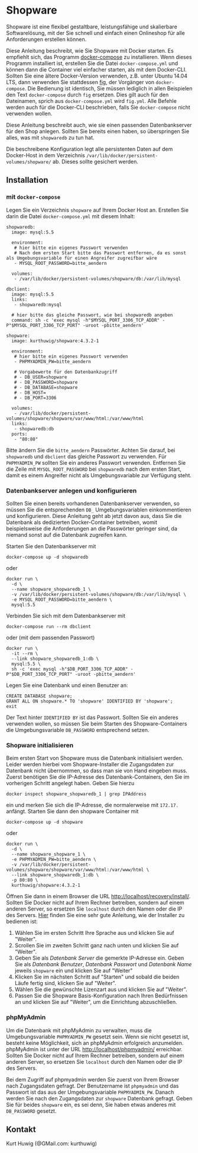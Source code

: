 Shopware
========

Shopware ist eine flexibel gestaltbare, leistungsfähige und skalierbare Softwarelösung, mit der Sie schnell und einfach einen Onlineshop für alle Anforderungen erstellen können.

Diese Anleitung beschreibt, wie Sie Shopware mit Docker starten.
Es empfiehlt sich, das Programm [docker-compose](http://docs.docker.com/compose/) zu installieren.
Wenn dieses Programm installiert ist, erstellen Sie die Datei `docker-compose.yml` und können dann die Container viel einfacher starten, als mit dem Docker-CLI.
Sollten Sie eine ältere Docker-Version verwenden, z.B. unter Ubuntu 14.04 LTS, dann verwenden Sie stattdessen [fig](http://www.fig.sh/index.html), der Vorgänger von `docker-compose`.
Die Bedienung ist identisch, Sie müssen lediglich in allen Beispielen den Text `docker-compose` durch `fig` ersetzen.
Dies gilt auch für den Dateinamen, sprich aus `docker-compose.yml` wird `fig.yml`.
Alle Befehle werden auch für die Docker-CLI beschrieben, falls Sie `docker-compose` nicht verwenden wollen.

Diese Anleitung beschreibt auch, wie sie einen passenden Datenbankserver für den Shop anlegen. Sollten Sie bereits einen haben, so überspringen Sie alles, was mit `shopwaredb` zu tun hat.

Die beschreibene Konfiguration legt alle persistenten Daten auf dem Docker-Host in dem Verzeichnis `/var/lib/docker/persistent-volumes/shopware/` ab.
Dieses sollte gesichert werden.

Installation
------------

### mit `docker-compose`

Legen Sie ein Verzeichnis `shopware` auf Ihrem Docker Host an.
Erstellen Sie darin die Datei `docker-compose.yml` mit diesem Inhalt:

    shopwaredb:
      image: mysql:5.5
      
      environment:
       # hier bitte ein eigenes Passwort verwenden
       # Nach dem ersten Start bitte das Passwort entfernen, da es sonst als Umgebungsvariable für einen Angreifer zugreifbar wäre
       - MYSQL_ROOT_PASSWORD=bitte_aendern
       
      volumes:
       - /var/lib/docker/persistent-volumes/shopware/db:/var/lib/mysql

    dbclient:
      image: mysql:5.5
      links:
       - shopwaredb:mysql
      
      # hier bitte das gleiche Passwort, wie bei shopwaredb angeben
      command: sh -c 'exec mysql -h"$MYSQL_PORT_3306_TCP_ADDR" -P"$MYSQL_PORT_3306_TCP_PORT" -uroot -pbitte_aendern'

    shopware:
      image: kurthuwig/shopware:4.3.2-1
      
      environment:
       # hier bitte ein eigenes Passwort verwenden
       - PHPMYADMIN_PW=bitte_aendern
       
       # Vorgabewerte für den Datenbankzugriff
       # - DB_USER=shopware
       # - DB_PASSWORD=shopware
       # - DB_DATABASE=shopware
       # - DB_HOST=
       # - DB_PORT=3306
       
      volumes:
       - /var/lib/docker/persistent-volumes/shopware/shopware/var/www/html:/var/www/html
      links:
       - shopwaredb:db
      ports:
       - "80:80"

Bitte ändern Sie die `bitte_aendern` Passwörter.
Achten Sie darauf, bei `shopwaredb` und `dbclient` das gleiche Passwort zu verwenden.
Für `PHPMYADMIN_PW` sollten Sie ein anderes Passwort verwenden.
Entfernen Sie die Zeile mit `MYSQL_ROOT_PASSWORD` bei `shopwaredb` nach dem ersten Start, damit es einem Angreifer nicht als Umgebungsvariable zur Verfügung steht.

### Datenbankserver anlegen und konfigurieren

Sollten Sie einen bereits vorhandenen Datenbankserver verwenden, so müssen Sie die entsprechenden `DB_` Umgebungsvariablen einkommentieren und konfigurieren.
Diese Anleitung geht ab jetzt davon aus, dass Sie die Datenbank als dedizierten Docker-Container betreiben, womit beispielsweise die Anforderungen an die Passwörter geringer sind, da niemand sonst auf die Datenbank zugreifen kann.

Starten Sie den Datenbankserver mit

    docker-compose up -d shopwaredb

oder

    docker run \
      -d \
      --name shopware_shopwaredb_1 \
      -v /var/lib/docker/persistent-volumes/shopware/db:/var/lib/mysql \
      -e MYSQL_ROOT_PASSWORD=bitte_aendern \
      mysql:5.5

Verbinden Sie sich mit dem Datenbankserver mit

    docker-compose run --rm dbclient

oder (mit dem passenden Passwort)

    docker run \
      -it --rm \
      --link shopware_shopwaredb_1:db \
      mysql:5.5 \
      sh -c 'exec mysql -h"$DB_PORT_3306_TCP_ADDR" -P"$DB_PORT_3306_TCP_PORT" -uroot -pbitte_aendern'

Legen Sie eine Datenbank und einen Benutzer an:

    CREATE DATABASE shopware;
    GRANT ALL ON shopware.* TO 'shopware' IDENTIFIED BY 'shopware';
    exit

Der Text hinter `IDENTIFIED BY` ist das Passwort.
Sollten Sie ein anderes verwenden wollen, so müssen Sie beim Starten des Shopware-Containers die Umgebungsvariable `DB_PASSWORD` entsprechend setzen.

### Shopware initialisieren

Beim ersten Start von Shopware muss die Datenbank initialisiert werden.
Leider werden hierbei vom Shopware-Installer die Zugangsdaten zur Datenbank nicht übernommen, so dass man sie von Hand eingeben muss.
Zuerst benötigen Sie die IP-Adresse des Datenbank-Containers, den Sie im vorherigen Schritt angelegt haben.
Geben Sie hierzu

    docker inspect shopware_shopwaredb_1 | grep IPAddress

ein und merken Sie sich die IP-Adresse, die normalerweise mit `172.17.` anfängt.
Starten Sie dann den shopware Container mit

    docker-compose up -d shopware

oder

    docker run \
      -d \
      --name shopware_shopware_1 \
      -e PHPMYADMIN_PW=bitte_aendern \
      -v /var/lib/docker/persistent-volumes/shopware/shopware/var/www/html:/var/www/html \
      --link shopware_shopwaredb_1:db \
      -p 80:80 \
      kurthuwig/shopware:4.3.2-1

Öffnen Sie dann in einem Browser die URL [http://localhost/recovery/install/](http://localhost/recovery/install/).
Sollten Sie Docker nicht auf Ihrem Rechner betreiben, sondern auf einem anderen Server, so ersetzen Sie `localhost` durch den Namen oder die IP des Servers.
[Hier](http://wiki.shopware.com/Shopware-4-Installer_detail_874.html) finden Sie eine sehr gute Anleitung, wie der Installer zu bedienen ist:

1. Wählen Sie im ersten Schritt Ihre Sprache aus und klicken Sie auf "Weiter".
1. Scrollen Sie im zweiten Schritt ganz nach unten und klicken Sie auf "Weiter".
1. Geben Sie als *Datenbank Server* die gemerkte IP-Adresse ein.
   Geben Sie als *Datenbank Benutzer*, *Datenbank Passwort* und *Datenbank Name* jeweils `shopware` ein und klicken Sie auf "Weiter"
1. Klicken Sie im nächsten Schritt auf "Starten" und sobald die beiden Läufe fertig sind, klicken Sie auf "Weiter".
1. Wählen Sie die gewünschte Lizenzart aus und klicken Sie auf "Weiter".
1. Passen Sie die Shopware Basis-Konfiguration nach Ihren Bedürfnissen an und klicken Sie auf "Weiter", um die Einrichtung abzuschließen.

### phpMyAdmin

Um die Datenbank mit phpMyAdmin zu verwalten, muss die Umgebungsvariable `PHPMYADMIN_PW` gesetzt sein.
Wenn sie nicht gesetzt ist, besteht keine Möglichkeit, sich an phpMyAdmin erfolgreich anzumelden.
phpMyAdmin ist unter der URL [http://localhost/phpmyadmin/](http://localhost/phpmyadmin/) erreichbar.
Sollten Sie Docker nicht auf Ihrem Rechner betreiben, sondern auf einem anderen Server, so ersetzen Sie `localhost` durch den Namen oder die IP des Servers.

Bei dem Zugriff auf phpmyadmin werden Sie zuerst von Ihrem Browser nach Zugangsdaten gefragt.
Der Benutzername ist `phpmyadmin` und das Passwort ist das aus der Umgebungsvariable `PHPMYADMIN_PW`.
Danach werden Sie nach den Zugangsdaten zur `shopware` Datenbank gefragt.
Geben Sie für beides `shopware` ein, es sei denn, Sie haben etwas anderes mit `DB_PASSWORD` gesetzt.

Kontakt
-------

Kurt Huwig (@GMail.com: kurthuwig)
